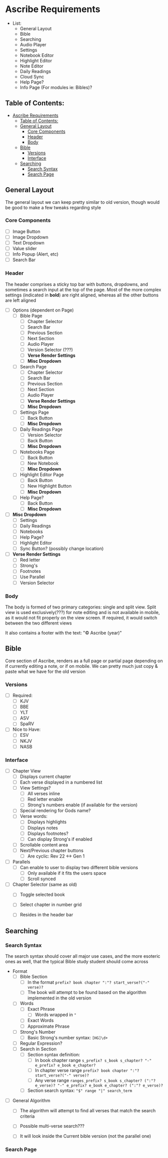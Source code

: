 # Ascribe Requirements

- List:
  - General Layout
  - Bible
  - Searching
  - Audio Player
  - Settings
  - Notebook Editor
  - Highlight Editor
  - Note Editor
  - Daily Readings
  - Cloud Sync
  - Help Page?
  - Info Page (For modules ie: Bibles)?

## Table of Contents:
- [Ascribe Requirements](#ascribe-requirements)
  - [Table of Contents:](#table-of-contents)
  - [General Layout](#general-layout)
    - [Core Components](#core-components)
    - [Header](#header)
    - [Body](#body)
  - [Bible](#bible)
    - [Versions](#versions)
    - [Interface](#interface)
  - [Searching](#searching)
    - [Search Syntax](#search-syntax)
    - [Search Page](#search-page)

<!-- ======================================================================================================== -->

## General Layout
The general layout we can keep pretty similar to old version, though would be good to make a few tweaks regarding style

### Core Components
- [ ] Image Button
- [ ] Image Dropdown
- [ ] Text Dropdown
- [ ] Value slider
- [ ] Info Popup (Alert, etc)
- [ ] Search Bar

### Header
The header comprises a sticky top bar with buttons, dropdowns, and sometimes a search input at the top of the page. Most of the more complex settings (indicated in **bold**) are right aligned, whereas all the other buttons are left aligned

- [ ] Options (dependent on Page)
  - [ ] Bible Page
    - [ ] Chapter Selector
    - [ ] Search Bar
    - [ ] Previous Section
    - [ ] Next Section
    - [ ] Audio Player
    - [ ] Version Selector (???)
    - [ ] **Verse Render Settings**
    - [ ] **Misc Dropdown**
  - [ ] Search Page
    - [ ] Chapter Selector
    - [ ] Search Bar
    - [ ] Previous Section
    - [ ] Next Section
    - [ ] Audio Player
    - [ ] **Verse Render Settings**
    - [ ] **Misc Dropdown**
  - [ ] Settings Page
    - [ ] Back Button
    - [ ] **Misc Dropdown**
  - [ ] Daily Readings Page
    - [ ] Version Selector
    - [ ] Back Button
    - [ ] **Misc Dropdown**
  - [ ] Notebooks Page
    - [ ] Back Button
    - [ ] New Notebook
    - [ ] **Misc Dropdown**
  - [ ] Highlight Editor Page
    - [ ] Back Button
    - [ ] New Highlight Button
    - [ ] **Misc Dropdown**
  - [ ] Help Page?
    - [ ] Back Button
    - [ ] **Misc Dropdown**
- [ ] **Misc Dropdown**
  - [ ] Settings
  - [ ] Daily Readings
  - [ ] Notebooks
  - [ ] Help Page?
  - [ ] Highlight Editor
  - [ ] Sync Button? (possibly change location)
- [ ] **Verse Render Settings**
  - [ ] Red letter
  - [ ] Strong's
  - [ ] Footnotes
  - [ ] Use Parallel
  - [ ] Version Selector

### Body
The body is formed of two primary categories: single and split view. Split view is used exclusively(???) for note editing and is not available in mobile, as it would not fit properly on the view screen. If required, it would switch between the two different views

It also contains a footer with the text: "&copy; Ascribe (year)"

<!-- ======================================================================================================== -->


## Bible
Core section of Ascribe, renders as a full page or partial page depending on if currently editing a note, or if on mobile. We can pretty much just copy & paste what we have for the old version

### Versions
- [ ] Required:
  - [ ] KJV
  - [ ] BBE
  - [ ] YLT
  - [ ] ASV
  - [ ] SpaRV
- [ ] Nice to Have:
  - [ ] ESV
  - [ ] NKJV
  - [ ] NASB

### Interface
- [ ] Chapter View
  - [ ] Displays current chapter
  - [ ] Each verse displayed in a numbered list
  - [ ] View Settings?
    - [ ] All verses inline
    - [ ] Red letter enable
    - [ ] Strong's numbers enable (if available for the version)
  - [ ] Special rendering for Gods name?
  - [ ] Verse words:
    - [ ] Displays highlights
    - [ ] Displays notes
    - [ ] Displays footnotes?
    - [ ] Can display Strong's if enabled
  - [ ] Scrollable content area
  - [ ] Next/Previous chapter buttons
    - [ ] Are cyclic: Rev 22 <-> Gen 1
- [ ] Parallels
  - [ ] Can enable to user to display two different bible versions
    - [ ] Only available if it fits the users space
    - [ ] Scroll synced
- [ ] Chapter Selector (same as old)
  - [ ] Toggle selected book
  - [ ] Select chapter in number grid
  - [ ] Resides in the header bar


<!-- ======================================================================================================== -->

## Searching

### Search Syntax
The search syntax should cover all major use cases, and the more esoteric ones as well, that the typical Bible study student should come across
- Format
  - [ ] Bible Section
    - [ ] In the format `prefix? book chapter ":"? start_verse?("-" verse)?`
    - [ ] The book will attempt to be found based on the algorithm implemented in the old version
  - [ ] Words
    - [ ] Exact Phrase
      - [ ] Words wrapped in `"`
    - [ ] Exact Words
    - [ ] Approximate Phrase
  - [ ] Strong's Number
    - [ ] Basic Strong's number syntax: `[HG]\d+`
  - [ ] Regular Expression?
  - [ ] Search in Section
    - [ ] Section syntax definition:
      - [ ] In book chapter range `s_prefix? s_book s_chapter? "-" e_prefix? e_book e_chapter?`
      - [ ] In chapter verse range `prefix? book chapter ":"? start_verse?("-" verse)?`
      - [ ] Any verse range `ranges_prefix? s_book s_chapter? (":"? e_verse)? "-" e_prefix? e_book e_chapter? (":"? e_verse)?`
    - [ ] Section search syntax: `"$" range "|" search_term`
- [ ] General Algorithm
  - [ ] The algorithm will attempt to find all verses that match the search criteria
  - [ ] Possible multi-verse search???
  - [ ] It will look inside the Current bible version (not the parallel one)


### Search Page
